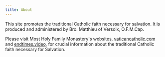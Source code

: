 ```yaml
---
title: About
---
```


This site promotes the traditional Catholic faith necessary for salvation. It is produced and administered by Bro. Matthieu of Versoix, O.F.M.Cap.

Please visit Most Holy Family Monastery's websites, [vaticancatholic.com](https://vaticancatholic.com) and [endtimes.video](https://endtimes.video), for crucial information about the traditional Catholic faith necessary for Salvation.
